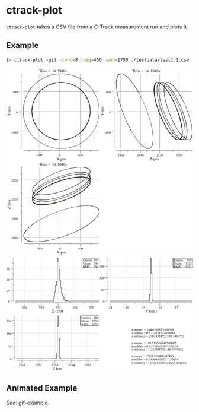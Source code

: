 # ctrack-plot

`ctrack-plot` takes a CSV file from a C-Track measurement run and plots it.

## Example

```sh
$> ctrack-plot -gif -conc=8 -beg=450 -end=1750 ./testdata/test1.1.csv
```

![example](https://github.com/sbinet-lsst/ctrack-plot/raw/master/out.png)
![resolution](https://github.com/sbinet-lsst/ctrack-plot/raw/master/resolution.png)

## Animated Example

See: [gif-example](https://cern.ch/binet/lsst-testbench-ctrack.gif).
